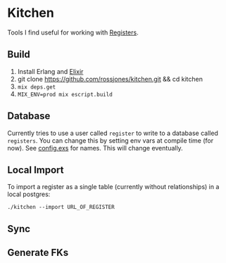 # Kitchen

Tools I find useful for working with [Registers](http://www.openregister.org/).


## Build

1. Install Erlang and [Elixir](http://elixir-lang.org/)
2. git clone https://github.com/rossjones/kitchen.git && cd kitchen 
3. ```mix deps.get```
4. ```MIX_ENV=prod mix escript.build ```

## Database

Currently tries to use a user called ```register``` to write to a database called ```registers```.  You can change this by setting env vars at compile time (for now).  See [config.exs](https://github.com/rossjones/kitchen/blob/master/config/config.exs) for names.  This will change eventually.

## Local Import

To import a register as a single table (currently without relationships) in a local postgres:

```
./kitchen --import URL_OF_REGISTER
```

## Sync 


## Generate FKs